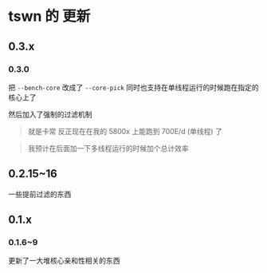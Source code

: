 # tswn 的 更新

## 0.3.x

### 0.3.0

把 `--bench-core` 改成了 `--core-pick`
同时也支持在单线程运行的时候跑在指定的核心上了

然后加入了强制的过滤机制

> 就是卡常
反正现在在我的 5800x 上能跑到 700E/d (单线程) 了

> 我预计在后面加一下多线程运行的时候加个总计效率

## 0.2.15~16

一些提前过滤的东西

## 0.1.x

### 0.1.6~9

更新了一大堆核心亲和性相关的东西
